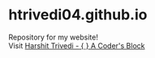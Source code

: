 # htrivedi04.github.io

Repository for my website! <br/>
Visit <a href="https://htrivedi04.github.io">Harshit Trivedi - { } A Coder's Block</a>

